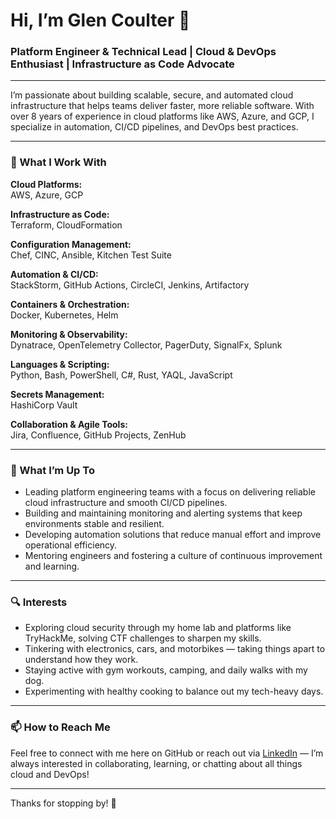 # Hi, I’m Glen Coulter 👋

### Platform Engineer & Technical Lead | Cloud & DevOps Enthusiast | Infrastructure as Code Advocate

---

I’m passionate about building scalable, secure, and automated cloud infrastructure that helps teams deliver faster, more reliable software. With over 8 years of experience in cloud platforms like AWS, Azure, and GCP, I specialize in automation, CI/CD pipelines, and DevOps best practices.

---

### 🔧 What I Work With

**Cloud Platforms:**  
AWS, Azure, GCP

**Infrastructure as Code:**  
Terraform, CloudFormation

**Configuration Management:**  
Chef, CINC, Ansible, Kitchen Test Suite

**Automation & CI/CD:**  
StackStorm, GitHub Actions, CircleCI, Jenkins, Artifactory

**Containers & Orchestration:**  
Docker, Kubernetes, Helm

**Monitoring & Observability:**  
Dynatrace, OpenTelemetry Collector, PagerDuty, SignalFx, Splunk

**Languages & Scripting:**  
Python, Bash, PowerShell, C#, Rust, YAQL, JavaScript

**Secrets Management:**  
HashiCorp Vault

**Collaboration & Agile Tools:**  
Jira, Confluence, GitHub Projects, ZenHub

---

### 🚀 What I’m Up To

- Leading platform engineering teams with a focus on delivering reliable cloud infrastructure and smooth CI/CD pipelines.
- Building and maintaining monitoring and alerting systems that keep environments stable and resilient.
- Developing automation solutions that reduce manual effort and improve operational efficiency.
- Mentoring engineers and fostering a culture of continuous improvement and learning.

---

### 🔍 Interests

- Exploring cloud security through my home lab and platforms like TryHackMe, solving CTF challenges to sharpen my skills.
- Tinkering with electronics, cars, and motorbikes — taking things apart to understand how they work.
- Staying active with gym workouts, camping, and daily walks with my dog.
- Experimenting with healthy cooking to balance out my tech-heavy days.

---

### 📫 How to Reach Me

Feel free to connect with me here on GitHub or reach out via [LinkedIn](https://www.linkedin.com/in/glen-coulter) — I’m always interested in collaborating, learning, or chatting about all things cloud and DevOps!

---

Thanks for stopping by! 🚀
